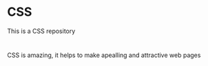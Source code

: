 # CSS
This is a CSS repository
#
CSS is amazing, it helps to make apealling and attractive web pages
